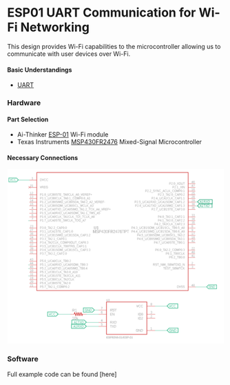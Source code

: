 # ESP01 UART Communication for Wi-Fi Networking
This design provides Wi-Fi capabilities to the microcontroller allowing us to communicate with user devices over Wi-Fi.

#### Basic Understandings
- [UART](https://en.wikipedia.org/wiki/Universal_asynchronous_receiver-transmitter)

### Hardware

#### Part Selection

- Ai-Thinker [ESP-01](https://docs.ai-thinker.com/_media/esp8266/docs/esp-01_product_specification_en.pdf) Wi-Fi module
- Texas Instruments [MSP430FR2476](https://www.ti.com/product/MSP430FR2476/part-details/MSP430FR2476TRHAR) Mixed-Signal Microcontroller

#### Necessary Connections
![Hardware connections image...](https://github.com/KalebOTB/Embedded-Systems/blob/main/ESP01_UART_Communication_for_Wi-Fi_Networking/Circuit.png)

### Software
Full example code can be found [here]
